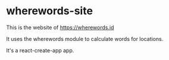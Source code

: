 # wherewords-site

This is the website of https://wherewords.id

It uses the wherewords module to calculate words for locations.

It's a react-create-app app.
